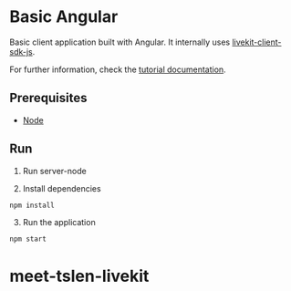 # Basic Angular

Basic client application built with Angular. It internally uses [livekit-client-sdk-js](https://docs.livekit.io/client-sdk-js/).

For further information, check the [tutorial documentation](https://livekit-tutorials.openvidu.io/tutorials/application-client/angular/).

## Prerequisites

-   [Node](https://nodejs.org/en/download)

## Run

1. Run server-node

2. Install dependencies

```bash
npm install
```

3. Run the application

```bash
npm start
```
# meet-tslen-livekit

